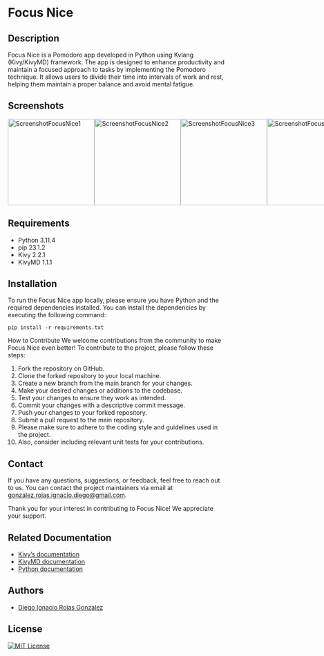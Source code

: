 # Focus Nice

## Description
Focus Nice is a Pomodoro app developed in Python using Kvlang (Kivy/KivyMD) framework. The app is designed to enhance productivity and maintain a focused approach to tasks by implementing the Pomodoro technique. It allows users to divide their time into intervals of work and rest, helping them maintain a proper balance and avoid mental fatigue.

## Screenshots

<div style="display: flex;">
  <img src="https://raw.githubusercontent.com/DiegoRojasGonzalez/DiegoRojasGonzalez.github.io/main/resources/img/Screenshot%20FocusNice-1.png" alt="ScreenshotFocusNice1" width="200" />
  <img src="https://raw.githubusercontent.com/DiegoRojasGonzalez/DiegoRojasGonzalez.github.io/main/resources/img/Screenshot%20FocusNice-2.png" alt="ScreenshotFocusNice2" width="200" />
  <img src="https://raw.githubusercontent.com/DiegoRojasGonzalez/DiegoRojasGonzalez.github.io/main/resources/img/Screenshot%20FocusNice-3.png" alt="ScreenshotFocusNice3" width="200" /> 
  <img src="https://raw.githubusercontent.com/DiegoRojasGonzalez/DiegoRojasGonzalez.github.io/main/resources/img/Screenshot%20FocusNice-3.png" alt="ScreenshotFocusNice3" width="200" /> 
  <img src="https://raw.githubusercontent.com/DiegoRojasGonzalez/DiegoRojasGonzalez.github.io/main/resources/img/Screenshot%20FocusNice-4.png" alt="ScreenshotFocusNice4" width="200" /> 
</div>

## Requirements
- Python 3.11.4 
- pip 23.1.2
- Kivy 2.2.1
- KivyMD 1.1.1

## Installation
To run the Focus Nice app locally, please ensure you have Python and the required dependencies installed. You can install the dependencies by executing the following command:

```shell
pip install -r requirements.txt
```
How to Contribute
We welcome contributions from the community to make Focus Nice even better! To contribute to the project, please follow these steps:

1. Fork the repository on GitHub.
2. Clone the forked repository to your local machine.
3. Create a new branch from the main branch for your changes.
4. Make your desired changes or additions to the codebase.
5. Test your changes to ensure they work as intended.
6. Commit your changes with a descriptive commit message.
7. Push your changes to your forked repository.
8. Submit a pull request to the main repository.
9. Please make sure to adhere to the coding style and guidelines used in the project.
10. Also, consider including relevant unit tests for your contributions.

## Contact
If you have any questions, suggestions, or feedback, feel free to reach out to us. You can contact the project maintainers via email at gonzalez.rojas.ignacio.diego@gmail.com.

Thank you for your interest in contributing to Focus Nice! We appreciate your support.



## Related Documentation

 - [Kivy’s documentation](https://kivy.org/doc/stable/)
 - [KivyMD documentation](https://kivymd.readthedocs.io/en/1.1.1/)
 - [Python documentation](https://docs.python.org/3/)


## Authors

- [Diego Ignacio Rojas Gonzalez](https://github.com/DiegoRojasGonzalez)

## License

[![MIT License](https://img.shields.io/badge/License-MIT-green.svg)](https://choosealicense.com/licenses/mit/)

